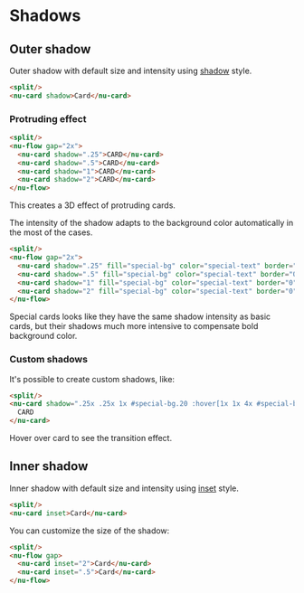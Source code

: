 # Shadows

## Outer shadow

Outer shadow with default size and intensity using [shadow](../../reference/attributes/shadow.md) style.

```html
<split/>
<nu-card shadow>Card</nu-card>
```

### Protruding effect

```html
<split/>
<nu-flow gap="2x">
  <nu-card shadow=".25">CARD</nu-card>
  <nu-card shadow=".5">CARD</nu-card>
  <nu-card shadow="1">CARD</nu-card>
  <nu-card shadow="2">CARD</nu-card>
</nu-flow>
```

This creates a 3D effect of protruding cards.

The intensity of the shadow adapts to the background color automatically in the most of the cases.

```html
<split/>
<nu-flow gap="2x">
  <nu-card shadow=".25" fill="special-bg" color="special-text" border="0">CARDBTN</nu-card>
  <nu-card shadow=".5" fill="special-bg" color="special-text" border="0">CARDBTN</nu-card>
  <nu-card shadow="1" fill="special-bg" color="special-text" border="0">CARDBTN</nu-card>
  <nu-card shadow="2" fill="special-bg" color="special-text" border="0">CARDBTN</nu-card>
</nu-flow>
```

Special cards looks like they have the same shadow intensity as basic cards, but their shadows much more intensive to compensate bold background color.

### Custom shadows

It's possible to create custom shadows, like:

```html
<split/>
<nu-card shadow=".25x .25x 1x #special-bg.20 :hover[1x 1x 4x #special-bg.50]">
  CARD
</nu-card>
```

Hover over card to see the transition effect.

## Inner shadow

Inner shadow with default size and intensity using [inset](../../reference/attributes/inset.md) style.

```html
<split/>
<nu-card inset>Card</nu-card>
```

You can customize the size of the shadow:

```html
<split/>
<nu-flow gap>
  <nu-card inset="2">Card</nu-card>
  <nu-card inset=".5">Card</nu-card>
</nu-flow>
```
